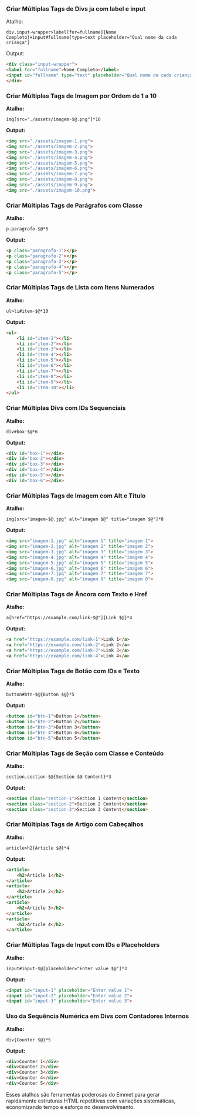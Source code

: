 
### Criar Múltiplas Tags de Divs ja com label e input
Atalho:
```
div.input-wrapper>label[for=fullname]{Nome Completo}+input#fullname[type=text placeholder="Qual nome da cada criança"]
```
Output:
```html
<div class="input-wrapper">
<label for="fullname">Nome Completo</label>
<input id="fullname" type="text" placeholder="Qual nome da cada criança">
</div>
```

### Criar Múltiplas Tags de Imagem por Ordem de 1 a 10
**Atalho:**
```plaintext
img[src="./assets/imagem-$@.png"]*10
```
**Output:**
```html
<img src="./assets/imagem-1.png">
<img src="./assets/imagem-2.png">
<img src="./assets/imagem-3.png">
<img src="./assets/imagem-4.png">
<img src="./assets/imagem-5.png">
<img src="./assets/imagem-6.png">
<img src="./assets/imagem-7.png">
<img src="./assets/imagem-8.png">
<img src="./assets/imagem-9.png">
<img src="./assets/imagem-10.png">
```

### Criar Múltiplas Tags de Parágrafos com Classe
**Atalho:**
```plaintext
p.paragrafo-$@*5
```
**Output:**
```html
<p class="paragrafo-1"></p>
<p class="paragrafo-2"></p>
<p class="paragrafo-3"></p>
<p class="paragrafo-4"></p>
<p class="paragrafo-5"></p>
```

### Criar Múltiplas Tags de Lista com Itens Numerados
**Atalho:**
```plaintext
ul>li#item-$@*10
```
**Output:**
```html
<ul>
    <li id="item-1"></li>
    <li id="item-2"></li>
    <li id="item-3"></li>
    <li id="item-4"></li>
    <li id="item-5"></li>
    <li id="item-6"></li>
    <li id="item-7"></li>
    <li id="item-8"></li>
    <li id="item-9"></li>
    <li id="item-10"></li>
</ul>
```

### Criar Múltiplas Divs com IDs Sequenciais
**Atalho:**
```plaintext
div#box-$@*6
```
**Output:**
```html
<div id="box-1"></div>
<div id="box-2"></div>
<div id="box-3"></div>
<div id="box-4"></div>
<div id="box-5"></div>
<div id="box-6"></div>
```

### Criar Múltiplas Tags de Imagem com Alt e Título
**Atalho:**
```plaintext
img[src="imagem-$@.jpg" alt="imagem $@" title="imagem $@"]*8
```
**Output:**
```html
<img src="imagem-1.jpg" alt="imagem 1" title="imagem 1">
<img src="imagem-2.jpg" alt="imagem 2" title="imagem 2">
<img src="imagem-3.jpg" alt="imagem 3" title="imagem 3">
<img src="imagem-4.jpg" alt="imagem 4" title="imagem 4">
<img src="imagem-5.jpg" alt="imagem 5" title="imagem 5">
<img src="imagem-6.jpg" alt="imagem 6" title="imagem 6">
<img src="imagem-7.jpg" alt="imagem 7" title="imagem 7">
<img src="imagem-8.jpg" alt="imagem 8" title="imagem 8">
```

### Criar Múltiplas Tags de Âncora com Texto e Href
**Atalho:**
```plaintext
a[href="https://example.com/link-$@"]{Link $@}*4
```
**Output:**
```html
<a href="https://example.com/link-1">Link 1</a>
<a href="https://example.com/link-2">Link 2</a>
<a href="https://example.com/link-3">Link 3</a>
<a href="https://example.com/link-4">Link 4</a>
```

### Criar Múltiplas Tags de Botão com IDs e Texto
**Atalho:**
```plaintext
button#btn-$@{Button $@}*5
```
**Output:**
```html
<button id="btn-1">Button 1</button>
<button id="btn-2">Button 2</button>
<button id="btn-3">Button 3</button>
<button id="btn-4">Button 4</button>
<button id="btn-5">Button 5</button>
```

### Criar Múltiplas Tags de Seção com Classe e Conteúdo
**Atalho:**
```plaintext
section.section-$@{Section $@ Content}*3
```
**Output:**
```html
<section class="section-1">Section 1 Content</section>
<section class="section-2">Section 2 Content</section>
<section class="section-3">Section 3 Content</section>
```

### Criar Múltiplas Tags de Artigo com Cabeçalhos
**Atalho:**
```plaintext
article>h2{Article $@}*4
```
**Output:**
```html
<article>
    <h2>Article 1</h2>
</article>
<article>
    <h2>Article 2</h2>
</article>
<article>
    <h2>Article 3</h2>
</article>
<article>
    <h2>Article 4</h2>
</article>
```

### Criar Múltiplas Tags de Input com IDs e Placeholders
**Atalho:**
```plaintext
input#input-$@[placeholder="Enter value $@"]*3
```
**Output:**
```html
<input id="input-1" placeholder="Enter value 1">
<input id="input-2" placeholder="Enter value 2">
<input id="input-3" placeholder="Enter value 3">
```

### Uso da Sequência Numérica em Divs com Contadores Internos
**Atalho:**
```plaintext
div{Counter $@}*5
```
**Output:**
```html
<div>Counter 1</div>
<div>Counter 2</div>
<div>Counter 3</div>
<div>Counter 4</div>
<div>Counter 5</div>
```

Esses atalhos são ferramentas poderosas do Emmet para gerar rapidamente estruturas HTML repetitivas com variações sistemáticas, economizando tempo e esforço no desenvolvimento.